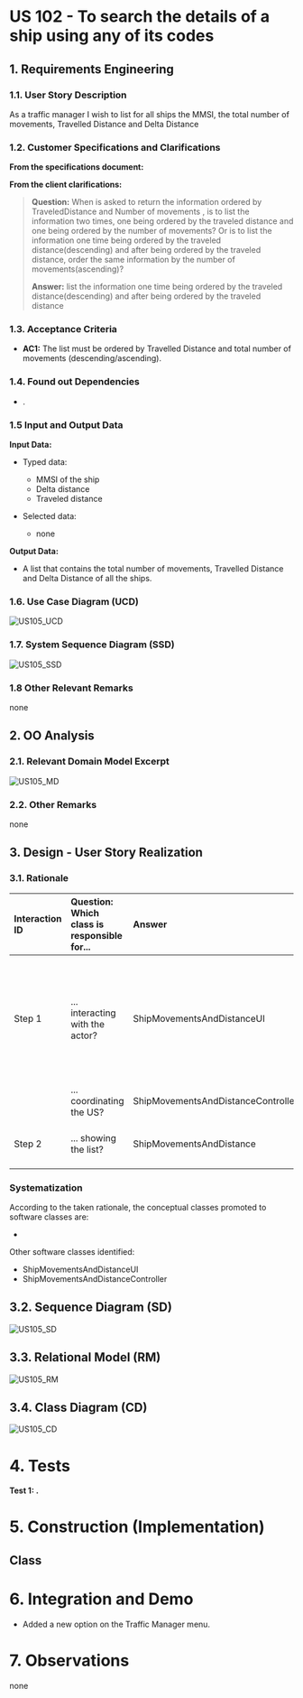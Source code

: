 # US 102 -  To search the details of a ship using any of its codes

## 1. Requirements Engineering


### 1.1. User Story Description


As a traffic manager I wish to list for all ships the MMSI, the total number of
movements, Travelled Distance and Delta Distance

### 1.2. Customer Specifications and Clarifications


**From the specifications document:**


**From the client clarifications:**

> **Question:**
>When is asked to return the information ordered by TraveledDistance and Number of movements
> , is to list the information two times, one being ordered 
> by the traveled distance and one being ordered 
> by the number of movements? Or is to list the information one time being ordered by the traveled distance(descending) 
> and after being ordered by the traveled distance, 
> order the same information by the number of movements(ascending)?
>
> **Answer:**
> list the information one time being ordered by the traveled distance(descending) and after being ordered by the traveled distance


### 1.3. Acceptance Criteria


* **AC1:** The list must be ordered by Travelled Distance and total number of movements
  (descending/ascending).


### 1.4. Found out Dependencies


* .


### 1.5 Input and Output Data


**Input Data:**

* Typed data:
    * MMSI of the ship
    * Delta distance
    * Traveled distance

* Selected data:
    * none

**Output Data:**

* A list that contains the total number of
  movements, Travelled Distance and Delta Distance of all the ships.

### 1.6. Use Case Diagram (UCD)

![US105_UCD](US105_UCD.svg)

### 1.7. System Sequence Diagram (SSD)

![US105_SSD](US105_SSD.svg)

### 1.8 Other Relevant Remarks

none

## 2. OO Analysis

### 2.1. Relevant Domain Model Excerpt

![US105_MD](US105_MD.svg)

### 2.2. Other Remarks

none


## 3. Design - User Story Realization

### 3.1. Rationale

| Interaction ID | Question: Which class is responsible for... | Answer | Justification (with patterns)  |
|:-------------  |:--------------------- |:------------|:---------------------------- |
| Step 1 | ... interacting with the actor? | ShipMovementsAndDistanceUI | Pure Fabrication: there is no reason to assign this responsibility to any existing class in the Domain Model. | 
| 	     | ... coordinating the US? | ShipMovementsAndDistanceController | Controller |
| Step 2 | ... showing the list? | ShipMovementsAndDistance | IE: is responsible for user interactions. |             

### Systematization ##

According to the taken rationale, the conceptual classes promoted to software classes are:

*

Other software classes identified:

* ShipMovementsAndDistanceUI
* ShipMovementsAndDistanceController

## 3.2. Sequence Diagram (SD)

![US105_SD](US105_SSD.svg)

## 3.3. Relational Model (RM)

![US105_RM](US105_RM.svg)

## 3.4. Class Diagram (CD)

![US105_CD](US105_CD.svg)

# 4. Tests

**Test 1: .**


# 5. Construction (Implementation)

## Class

# 6. Integration and Demo

* Added a new option on the Traffic Manager menu.

# 7. Observations

none